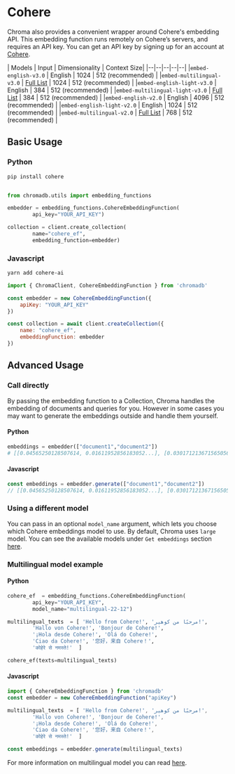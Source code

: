 ---
---

# Cohere

Chroma also provides a convenient wrapper around Cohere's embedding API. This embedding function runs remotely on Cohere’s servers, and requires an API key. You can get an API key by signing up for an account at [Cohere](https://dashboard.cohere.ai/welcome/register).

<div class="data_table"></div>

| Models | Input | Dimensionality | Context Size| 
|--|--|--|--|--|
|`embed-english-v3.0` | English | 1024 | 512 (recommended) | 
|`embed-multilingual-v3.0` | [Full List](https://docs.cohere.com/docs/supported-languages) | 1024 | 512 (recommended) | 
|`embed-english-light-v3.0` | English | 384 | 512 (recommended) | 
|`embed-multilingual-light-v3.0` | [Full List](https://docs.cohere.com/docs/supported-languages) | 384 | 512 (recommended) | 
|`embed-english-v2.0` | English | 4096 | 512 (recommended) | 
|`embed-english-light-v2.0` | English | 1024 | 512 (recommended) |
|`embed-multilingual-v2.0` | [Full List](https://docs.cohere.com/docs/supported-languages) | 768 | 512 (recommended) | 


## Basic Usage

### Python

```bash
pip install cohere
```

```python

from chromadb.utils import embedding_functions

embedder = embedding_functions.CohereEmbeddingFunction(
        api_key="YOUR_API_KEY")

collection = client.create_collection(
        name="cohere_ef", 
        embedding_function=embedder)
```

### Javascript

```bash
yarn add cohere-ai
```

```javascript
import { ChromaClient, CohereEmbeddingFunction } from 'chromadb'

const embedder = new CohereEmbeddingFunction({
    apiKey: "YOUR_API_KEY"
})

const collection = await client.createCollection({
    name: "cohere_ef", 
    embeddingFunction: embedder
})
```

## Advanced Usage

### Call directly 

By passing the embedding function to a Collection, Chroma handles the embedding of documents and queries for you. However in some cases you may want to generate the embeddings outside and handle them yourself.

#### Python

```python
embeddings = embedder(["document1","document2"])
# [[0.04565250128507614, 0.01611952856183052...], [0.030171213671565056, 0.007690359838306904...]]
```

#### Javascript

```javascript
const embeddings = embedder.generate(["document1","document2"])
// [[0.04565250128507614, 0.01611952856183052...], [0.030171213671565056, 0.007690359838306904...]]
```

### Using a different model

You can pass in an optional `model_name` argument, which lets you choose which Cohere embeddings model to use. By default, Chroma uses `large` model. You can see the available models under `Get embeddings` section [here](https://docs.cohere.ai/reference/embed).


### Multilingual model example

#### Python

```python
cohere_ef  = embedding_functions.CohereEmbeddingFunction(
        api_key="YOUR_API_KEY", 
        model_name="multilingual-22-12")

multilingual_texts  = [ 'Hello from Cohere!', 'مرحبًا من كوهير!', 
        'Hallo von Cohere!', 'Bonjour de Cohere!', 
        '¡Hola desde Cohere!', 'Olá do Cohere!', 
        'Ciao da Cohere!', '您好，来自 Cohere！',
        'कोहेरे से नमस्ते!'  ]

cohere_ef(texts=multilingual_texts)

```

#### Javascript

```javascript
import { CohereEmbeddingFunction } from 'chromadb'
const embedder = new CohereEmbeddingFunction("apiKey")

multilingual_texts  = [ 'Hello from Cohere!', 'مرحبًا من كوهير!', 
        'Hallo von Cohere!', 'Bonjour de Cohere!', 
        '¡Hola desde Cohere!', 'Olá do Cohere!', 
        'Ciao da Cohere!', '您好，来自 Cohere！',
        'कोहेरे से नमस्ते!'  ]

const embeddings = embedder.generate(multilingual_texts)

```

For more information on multilingual model you can read [here](https://docs.cohere.ai/docs/multilingual-language-models).